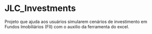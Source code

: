# JLC_Investments
Projeto que ajuda aos usuários simularem cenários de investimento em Fundos Imobiliários (FII) com o auxilio da ferramenta do excel.

